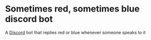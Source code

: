 Sometimes red, sometimes blue discord bot
=========================================

A [Discord](https://discord.com/) bot that replies red or blue whenever someone speaks to it
